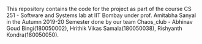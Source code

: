 This repository contains the code for the project as part of the course CS 251 - Software and Systems lab at IIT Bombay under prof. Amitabha Sanyal in the Autumn 2019-20 Semester done by our team Chaos_club - Abhinav Goud Bingi(180050002), Hrithik Vikas Samala(180050038), Rishyanth Kondra(180050050).
